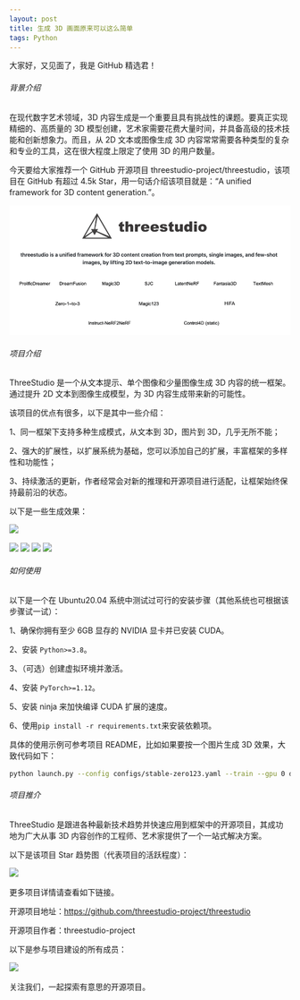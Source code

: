 ```yaml
---
layout: post
title: 生成 3D 画面原来可以这么简单
tags: Python
---
```


大家好，又见面了，我是 GitHub 精选君！

###### 背景介绍

在现代数字艺术领域，3D 内容生成是一个重要且具有挑战性的课题。要真正实现精细的、高质量的 3D 模型创建，艺术家需要花费大量时间，并具备高级的技术技能和创新想象力。而且，从 2D 文本或图像生成 3D 内容常常需要各种类型的复杂和专业的工具，这在很大程度上限定了使用 3D 的用户数量。

今天要给大家推荐一个 GitHub 开源项目 threestudio-project/threestudio，该项目在 GitHub 有超过 4.5k Star，用一句话介绍该项目就是：“A unified framework for 3D content generation.”。

![](https://raw.githubusercontent.com/ZhuPeng/pic/master/images/compress_image-20240126230912371.png)

###### 项目介绍

ThreeStudio 是一个从文本提示、单个图像和少量图像生成 3D 内容的统一框架。通过提升 2D 文本到图像生成模型，为 3D 内容生成带来新的可能性。

该项目的优点有很多，以下是其中一些介绍：

1、同一框架下支持多种生成模式，从文本到 3D，图片到 3D，几乎无所不能；

2、强大的扩展性，以扩展系统为基础，您可以添加自己的扩展，丰富框架的多样性和功能性；

3、持续激活的更新，作者经常会对新的推理和开源项目进行适配，让框架始终保持最前沿的状态。

以下是一些生成效果：

![](https://github.com/threestudio-project/threestudio/assets/22424247/bf2d2213-5027-489c-a6ba-1c56c14ee8b7)

![](https://github.com/threestudio-project/threestudio/assets/19284678/1dbdebab-43d5-4830-872c-66b38d9fda92)
![](https://github.com/threestudio-project/threestudio/assets/19284678/437b4044-142c-4e5d-a406-4d9bad0205e1)
![](https://github.com/threestudio-project/threestudio/assets/19284678/4f4d62c5-2304-4e20-b632-afe6d144a203)
![](https://github.com/threestudio-project/threestudio/assets/19284678/2f36ddbd-e3cf-4431-b269-47a9cb3d6e6e)

###### 如何使用

以下是一个在 Ubuntu20.04 系统中测试过可行的安装步骤（其他系统也可根据该步骤试一试）：

1、确保你拥有至少 6GB 显存的 NVIDIA 显卡并已安装 CUDA。

2、安装 `Python>=3.8`。

3、（可选）创建虚拟环境并激活。

4、安装 `PyTorch>=1.12`。

5、安装 ninja 来加快编译 CUDA 扩展的速度。

6、使用`pip install -r requirements.txt`来安装依赖项。

具体的使用示例可参考项目 README，比如如果要按一个图片生成 3D 效果，大致代码如下：

```bash
python launch.py --config configs/stable-zero123.yaml --train --gpu 0 data.image_path=./load/images/2d_image.png
```

###### 项目推介

ThreeStudio 是跟进各种最新技术趋势并快速应用到框架中的开源项目，其成功地为广大从事 3D 内容创作的工程师、艺术家提供了一个一站式解决方案。


以下是该项目 Star 趋势图（代表项目的活跃程度）：

![](https://api.star-history.com/svg?repos=threestudio-project/threestudio&type=Timeline)

更多项目详情请查看如下链接。

开源项目地址：https://github.com/threestudio-project/threestudio 

开源项目作者：threestudio-project

以下是参与项目建设的所有成员：

![](https://contrib.rocks/image?repo=threestudio-project/threestudio)

关注我们，一起探索有意思的开源项目。

